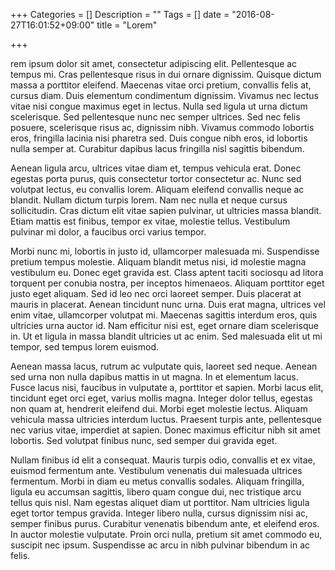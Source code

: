 +++
Categories = []
Description = ""
Tags = []
date = "2016-08-27T16:01:52+09:00"
title = "Lorem"

+++

rem ipsum dolor sit amet, consectetur adipiscing elit. Pellentesque ac tempus mi. Cras pellentesque risus in dui ornare dignissim. Quisque dictum massa a porttitor eleifend. Maecenas vitae orci pretium, convallis felis at, cursus diam. Duis elementum condimentum dignissim. Vivamus nec lectus vitae nisi congue maximus eget in lectus. Nulla sed ligula ut urna dictum scelerisque. Sed pellentesque nunc nec semper ultrices. Sed nec felis posuere, scelerisque risus ac, dignissim nibh. Vivamus commodo lobortis eros, fringilla lacinia nisi pharetra sed. Duis congue nibh eros, id lobortis nulla semper at. Curabitur dapibus lacus fringilla nisl sagittis bibendum.

Aenean ligula arcu, ultrices vitae diam et, tempus vehicula erat. Donec egestas porta purus, quis consectetur tortor consectetur ac. Nunc sed volutpat lectus, eu convallis lorem. Aliquam eleifend convallis neque ac blandit. Nullam dictum turpis lorem. Nam nec nulla et neque cursus sollicitudin. Cras dictum elit vitae sapien pulvinar, ut ultricies massa blandit. Etiam mattis est finibus, tempor ex vitae, molestie tellus. Vestibulum pulvinar mi dolor, a faucibus orci varius tempor.

Morbi nunc mi, lobortis in justo id, ullamcorper malesuada mi. Suspendisse pretium tempus molestie. Aliquam blandit metus nisi, id molestie magna vestibulum eu. Donec eget gravida est. Class aptent taciti sociosqu ad litora torquent per conubia nostra, per inceptos himenaeos. Aliquam porttitor eget justo eget aliquam. Sed id leo nec orci laoreet semper. Duis placerat at mauris in placerat. Aenean tincidunt nunc urna. Duis erat magna, ultrices vel enim vitae, ullamcorper volutpat mi. Maecenas sagittis interdum eros, quis ultricies urna auctor id. Nam efficitur nisi est, eget ornare diam scelerisque in. Ut et ligula in massa blandit ultricies ut ac enim. Sed malesuada elit ut mi tempor, sed tempus lorem euismod.

Aenean massa lacus, rutrum ac vulputate quis, laoreet sed neque. Aenean sed urna non nulla dapibus mattis in ut magna. In et elementum lacus. Fusce lacus nisi, faucibus in vulputate a, porttitor et sapien. Morbi lacus elit, tincidunt eget orci eget, varius mollis magna. Integer dolor tellus, egestas non quam at, hendrerit eleifend dui. Morbi eget molestie lectus. Aliquam vehicula massa ultricies interdum luctus. Praesent turpis ante, pellentesque nec varius vitae, imperdiet at sapien. Donec maximus efficitur nibh sit amet lobortis. Sed volutpat finibus nunc, sed semper dui gravida eget.

Nullam finibus id elit a consequat. Mauris turpis odio, convallis et ex vitae, euismod fermentum ante. Vestibulum venenatis dui malesuada ultrices fermentum. Morbi in diam eu metus convallis sodales. Aliquam fringilla, ligula eu accumsan sagittis, libero quam congue dui, nec tristique arcu tellus quis nisl. Nam egestas aliquet diam ut porttitor. Nam ultricies ligula eget tortor tempus gravida. Integer libero nulla, cursus dignissim nisi ac, semper finibus purus. Curabitur venenatis bibendum ante, et eleifend eros. In auctor molestie vulputate. Proin orci nulla, pretium sit amet commodo eu, suscipit nec ipsum. Suspendisse ac arcu in nibh pulvinar bibendum in ac felis. 

